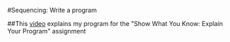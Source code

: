 #Sequencing: Write a program

##This [video](https://youtu.be/RhV68gQ3wvk) explains my program for the "Show What You Know: Explain Your Program" assignment